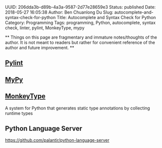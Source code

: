 UUID: 206dda3b-d89b-4a3a-9587-2d77e28659e3
Status: published
Date: 2018-05-27 16:05:38
Author: Ben Chuanlong Du
Slug: autocomplete-and-syntax-check-for-python
Title: Autocomplete and Syntax Check for Python
Category: Programming
Tags: programming, Python, autocomplete, syntax check, linter, pylint, MonkeyType, mypy

**
Things on this page are
fragmentary and immature notes/thoughts of the author.
It is not meant to readers
but rather for convenient reference of the author and future improvement.
**

## [Pylint](https://www.pylint.org/)

## [MyPy](http://mypy-lang.org/)

## [MonkeyType](https://github.com/Instagram/MonkeyType)

A system for Python that generates static type annotations by collecting runtime types

## Python Language Server

https://github.com/palantir/python-language-server

